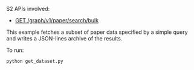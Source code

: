 S2 APIs involved:
* [GET /graph/v1/paper/search/bulk](https://api.semanticscholar.org/api-docs/graph#tag/Paper-Data/operation/get_graph_paper_bulk_search)

This example fetches a subset of paper data specified by a simple query and writes a JSON-lines archive of the results.

To run:
```
python get_dataset.py
```
